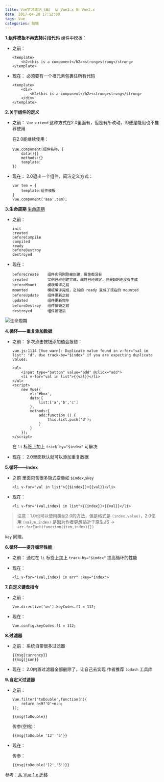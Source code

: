 ```yaml
---
title: Vue学习笔记（五） 从 Vue1.x 到 Vue2.x
date: 2017-04-28 17:12:00
tags: Vue
categories: 前端
---
```

**1.组件模板不再支持片段代码**
组件中模板：

+ 之前：

	```
	<template>
		<h2>this is a component</h2><strong>strong</strong>
	</template>
	```
	
+ 现在：
	必须要有一个根元素包裹住所有代码
	
	```
	<template>
		<div>
			<h2>this is a component</h2><strong>strong</strong>
		</div>
	</template>
	```
	

**2.关于组件的定义**

+ 之前：
	`Vue.extend` 这种方式在2.0里面有，但是有所改动，即便是能用也不推荐使用

	在2.0能继续使用：
	
	```
	Vue.component(组件名称，{
		data(){}
		methods:{}
		template:
	})
	```

	
+ 现在：
	2.0退出一个组件，简洁定义方式：
	
	```
	var tem = {
		template:组件模板
	}
	Vue.component('aaa',tem);	
	```
	
	
**3.生命周期**
[生命周期](http://legendaryarthur.cn/2017/04/24/vue-2/)

+ 之前：

	```
	init
	created
	beforeCompile
	compiled
	ready
	beforeDestroy
	destroyed
	```
	
+ 现在：
	
	```
	beforeCreate	组件实例刚刚被创建，属性都没有
	created		    实例已经创建完成，属性已经绑定，但是DOM还没有生成
	beforeMount		模板编译之前
	mounted			模板编译完成，之前的 ready 变成了现在的 mounted
	beforeUpdate	组件更新之前
	updated			组件更新完毕
	beforeDestroy	组件销毁之前
	destroyed		组件销毁后
	```
	
![生命周期](http://blogpic.at15cm.com/vue-lifecycle.png)


**4.循环——重复添加数据**

+ 之前：
	多次点击按钮添加值会报错：

	```
	vue.js:1114 [Vue warn]: Duplicate value found in v-for="val in list": "d". Use track-by="$index" if you are expecting duplicate values.
	```


	```
	<ul>
		<input type="button" value="add" @click="add">
		<li v-for="val in list">{{val}}</li>
	</ul>
	<script>
		new Vue({
			el:'#box',
			data:{
				list:['a','b','c']
			}, 
			methods:{
				add:function () {
					this.list.push('d');
				}
			}
		});
	</script>
	```
	
	 在 `li` 标签上加上 `track-by="$index"` 可解决	 
+ 现在：
	2.0里面默认就可以添加重复数据
	

**5.循环——index**
	
+ 之前
	里面包含很多隐式变量如 `$index`,`$key`
	
	```
	<li v-for="val in list">{{$index}}+{{val}}</li>
	```
	
+ 现在：
	
	```
	<li v-for="(val,index) in list">{{index}}+{{val}}</li>
	```
	
>注意：1.0也可以使用类似2.0的方法，但是格式是 `(index,value)`，2.0使用 `(value,index)` 是因为作者更想贴近于原生JS -> `arr.forEach(function(item,index){})`

`key` 同理。


**6.循环——提升循环性能**

+ 之前：
	通过在 `li` 标签上加上 `track-by="$index"` 提高循环的性能
 
+ 现在：

	```
	<li v-for="(val,index) in arr" :key="index">
	```
	

**7.自定义键盘指令**

+ 之前：
	
	```
	Vue.directive('on').keyCodes.f1 = 112;
	```
	
+ 现在：
	
	```
	Vue.config.keyCodes.f1 = 112;
	```


**8.过滤器**

+ 之前：
	系统自带很多过滤器
	
	```
	{{msg|currency}}
	{{msg|json}}
	```

+ 现在：
	2.0内置过滤器全部删除了，让自己去实现
	作者推荐 `lodash` 工具库
	
	
**9.自定义过滤器**

+ 之前：
	
	```
	Vue.filter('toDouble',function(n){
		return n<9?'0'+n:n;
	});
	```
	
	```
	{{msg|toDouble}}
	```
	
	传参(空格)：
	
	```
	{{msg|toDouble '12' '5'}}
	```
	
+ 现在：
	
	传参：
					
	```
	{{msg|toDouble('12','5')}}
	```
	

参考：[从 Vue 1.x 迁移](http://cn.vuejs.org/v2/guide/migration.html)